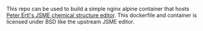 This repo can be used to build a simple nginx alpine container that hosts [Peter Ertl's JSME chemical structure editor](https://peter-ertl.com/jsme/). This dockerfile and container is licensed under BSD like the upstream JSME editor.
